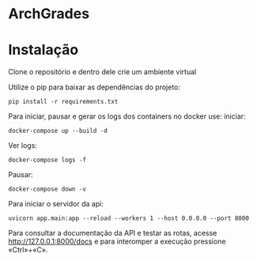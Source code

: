 # ArchGrades

# Instalação
Clone o repositório e dentro dele crie um ambiente virtual

Utilize o pip para baixar as dependências do projeto:
```
pip install -r requirements.txt
```
Para iniciar, pausar e gerar os logs dos containers no docker use:
iniciar:
```
docker-compose up --build -d
```
Ver logs:
```
docker-compose logs -f
```
Pausar:
```
docker-compose down -v
```

Para iniciar o servidor da api:
```
uvicorn app.main:app --reload --workers 1 --host 0.0.0.0 --port 8000
```
Para consultar a documentação da API e testar as rotas, acesse http://127.0.0.1:8000/docs e para interomper a execução pressione «Ctrl»+«C».
